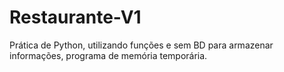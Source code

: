 # Restaurante-V1
Prática de Python, utilizando funções e sem BD para armazenar informações, programa de memória temporária.
